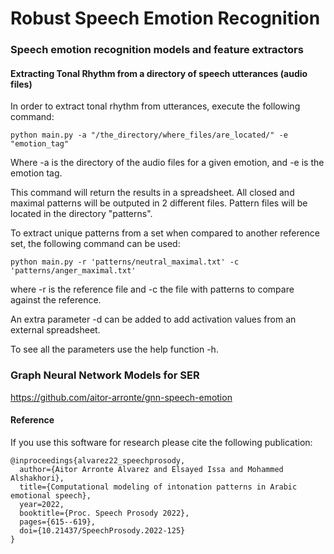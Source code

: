 # Robust Speech Emotion Recognition
### Speech emotion recognition models and feature extractors

#### Extracting Tonal Rhythm from a directory of speech utterances (audio files)

In order to extract tonal rhythm from utterances, execute the following command:
```
python main.py -a "/the_directory/where_files/are_located/" -e "emotion_tag"
```
Where -a is the directory of the audio files for a given emotion, and -e is the emotion tag.


This command will return the results in a spreadsheet. All closed and maximal patterns will be outputed in 2 different files. Pattern files will be located in the directory "patterns".

To extract unique patterns from a set when compared to another reference set, the following command can be used:
```
python main.py -r 'patterns/neutral_maximal.txt' -c 'patterns/anger_maximal.txt'
```
where -r is the reference file and -c the file with patterns to compare against the reference.

An extra parameter -d can be added to add activation values from an external spreadsheet.

To see all the parameters use the help function -h.

### Graph Neural Network Models for SER

https://github.com/aitor-arronte/gnn-speech-emotion

#### Reference

If you use this software for research please cite the following publication:
```
@inproceedings{alvarez22_speechprosody,
  author={Aitor Arronte Alvarez and Elsayed Issa and Mohammed Alshakhori},
  title={Computational modeling of intonation patterns in Arabic emotional speech},
  year=2022,
  booktitle={Proc. Speech Prosody 2022},
  pages={615--619},
  doi={10.21437/SpeechProsody.2022-125}
}
```
